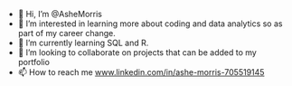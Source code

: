 - 👋 Hi, I’m @AsheMorris
- 👀 I’m interested in learning more about coding and data analytics so as part of my career change.
- 🌱 I’m currently learning SQL and R.
- 💞️ I’m looking to collaborate on projects that can be added to my portfolio
- 📫 How to reach me www.linkedin.com/in/ashe-morris-705519145

<!---
AsheMorris/AsheMorris is a ✨ special ✨ repository because its `README.md` (this file) appears on your GitHub profile.
You can click the Preview link to take a look at your changes.
--->
